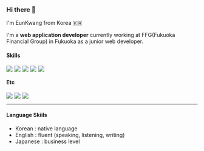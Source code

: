

### Hi there 👋

I'm EunKwang from Korea 🇰🇷

I'm a **web application developer** currently working at FFG(Fukuoka Financial Group) in Fukuoka as a junior web developer.

#### Skills
<div style="display: flex; gap: 5px; margin-bottom: 10px;">
    <img src="https://img.shields.io/badge/Spring Boot-6DB33F?style=flat-square&logo=springboot&logoColor=ffffff"/>
    <img src="https://img.shields.io/badge/Android-3DDC84?style=flat-square&logo=android&logoColor=ffffff"/>
    <img src="https://img.shields.io/badge/thymeleaf-005F0F?style=flat-square&logo=thymeleaf&logoColor=ffffff"/>
    <img src="https://img.shields.io/badge/java-007396?style=flat-square&logo=java&logoColor=ffffff"/>
    <img src="https://img.shields.io/badge/javascript-F7DF1E?style=flat-square&logo=javascript&logoColor=ffffff"/>
</div>


#### Etc
<div style="display: flex; gap: 5px; margin-bottom: 10px;">
    <img src="https://img.shields.io/badge/aws-232F3E?style=flat-square&logo=amazonaws&logoColor=ffffff"/>
    <img src="https://img.shields.io/badge/docker-2496ED?style=flat-square&logo=docker&logoColor=ffffff"/>
    <img src="https://img.shields.io/badge/git-F05032?style=flat-square&logo=git&logoColor=ffffff"/>
</div>

---

#### Language Skiils

- Korean : native language
- English : fluent (speaking, listening, writing)
- Japanese : business level

